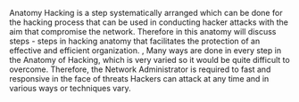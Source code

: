 Anatomy Hacking is a step systematically arranged which can be done for the hacking process that can be used in conducting hacker attacks with the aim that compromise the network.
Therefore in this anatomy will discuss steps - steps in hacking anatomy that facilitates the protection of an effective and efficient organization.
, Many ways are done in every step in the Anatomy of Hacking, which is very varied so it would be quite difficult to overcome. Therefore, the Network Administrator is required to fast and responsive in the face of threats Hackers can attack at any time and in various ways or techniques vary.
